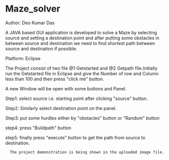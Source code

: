 # Maze_solver
Author: Deo Kumar Das

A JAVA based GUI application is developed to solve a Maze by selecting source and setting a destination point and after putting some obstacles in between source and destination we need to find shortest path between source and destination if  possible.

Platform: Eclipse

The Project consist of two  file @1 Getstarted and @2 Getpath file.Initially run the Getstarted file in Eclipse and give the Number of row and Column less than 100 and then press "click me" button.

A new Window will be open with some buttons and Panel.

Step1: select source i.e. starting point after clicking "source" button.

Step2: Similarly select destination point on the panel.

Step3: put some hurdles either by "obstacles" button or "Random" button

step4: press "Buildpath" button

step5: finally press "execute" button to get the path from source to destination.

      The project demonstration is being shown in the uploaded image file.
      
